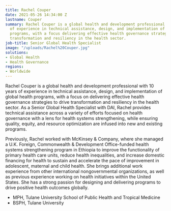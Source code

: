 ```yaml
---
title: Rachel Couper
date: 2021-05-26 14:34:00 Z
lastname: Couper
summary: Rachel Couper is a global health and development professional with 10 years
  of experience in technical assistance, design, and implementation of global health
  programs, with a focus delivering effective health governance strategies to drive
  transformation and resiliency in the health sector.
job-title: Senior Global Health Specialist
image: "/uploads/Rachel%20Couper.jpg"
solutions:
- Global Health
- Health Governance
regions:
- Worldwide
---
```


Rachel Couper is a global health and development professional with 10 years of experience in technical assistance, design, and implementation of global health programs, with a focus on delivering effective health governance strategies to drive transformation and resiliency in the health sector. As a Senior Global Health Specialist with DAI, Rachel provides technical assistance across a variety of efforts focused on health governance with a lens for health systems strengthening, while ensuring quality, equity, and resource optimization are infused into new and existing programs. 

Previously, Rachel worked with McKinsey & Company, where she managed a U.K. Foreign, Commonwealth & Development Office-funded health systems strengthening program in Ethiopia to improve the functionality of primary health care units, reduce health inequalities, and increase domestic financing for health to sustain and accelerate the pace of improvement in adolescent, maternal and child health. She brings additional work experience from other international nongovernmental organizations, as well as previous experience working on health initiatives within the United States. She has a strong passion for designing and delivering programs to drive positive health outcomes globally.
 
* MPH, Tulane University School of Public Health and Tropical Medicine
* BSPH, Tulane University